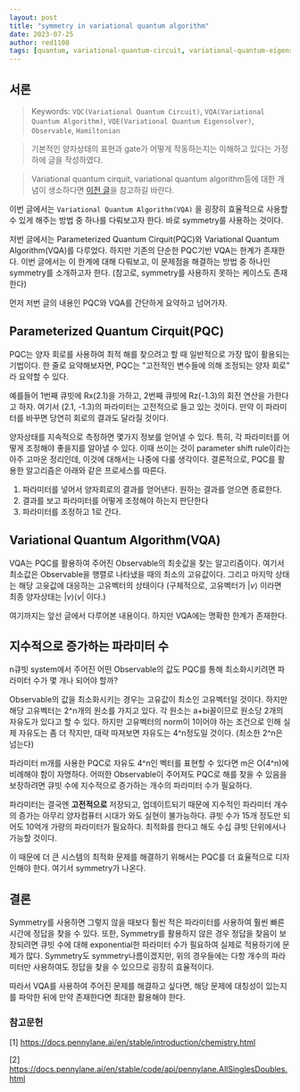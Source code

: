 ```yaml
---
layout: post
title: "symmetry in variational quantum algorithm"
date: 2023-07-25
author: red1108
tags: [quantum, variational-quantum-circuit, variational-quantum-eigensolver, vqa, vqc, vqe]
---
```


## 서론

> Keywords: `VQC(Variational Quantum Circuit)`, `VQA(Variational Quantum Algorithm)`, `VQE(Variational Quantum Eigensolver)`, `Observable`, `Hamiltonian`

> 기본적인 양자상태의 표현과 gate가 어떻게 작동하는지는 이해하고 있다는 가정하에 글을 작성하였다.

> Variational quantum cirquit, variational quantum algorithm등에 대한 개념이 생소하다면 [이전 글](https://infossm.github.io/blog/2023/06/25/variational-algorithm/)을 참고하길 바란다. 

이번 글에서는 `Variational Quantum Algorithm(VQA)` 을 굉장히 효율적으로 사용할 수 있게 해주는 방법 중 하나를 다뤄보고자 한다. 바로 symmetry를 사용하는 것이다.

저번 글에서는 Parameterized Quantum Cirquit(PQC)와 Variational Quantum Algorithm(VQA)를 다루었다. 하지만 기존의 단순한 PQC기반 VQA는 한계가 존재한다. 이번 글에서는 이 한계에 대해 다뤄보고, 이 문제점을 해결하는 방법 중 하나인 symmetry를 소개하고자 한다. (참고로, symmetry를 사용하지 못하는 케이스도 존재한다)

먼저 저번 글의 내용인 PQC와 VQA를 간단하게 요약하고 넘어가자.

## Parameterized Quantum Cirquit(PQC)

 PQC는 양자 회로를 사용하여 최적 해를 찾으려고 할 때 일반적으로 가장 많이 활용되는 기법이다. 한 줄로 요약해보자면, PQC는 "고전적인 변수들에 의해 조정되는 양자 회로" 라 요약할 수 있다.

 예를들어 1번째 큐빗에 Rx(2.1)을 가하고,  2번째 큐빗에 Rz(-1.3)의 회전 연산을 가한다고 하자. 여기서 (2.1, -1.3)의 파라미터는 고전적으로 들고 있는 것이다. 만약 이 파라미터를 바꾸면 당연히 회로의 결과도 달라질 것이다.

 양자상태를 지속적으로 측정하면 몇가지 정보를 얻어낼 수 있다. 특히, 각 파라미터를 어떻게 조정해야 좋을지를 알아낼 수 있다.  이때 쓰이는 것이 parameter shift rule이라는 아주 고마운 정리인데, 이것에 대해서는 나중에 다룰 생각이다. 결론적으로, PQC를 활용한 알고리즘은 아래와 같은 프로세스를 따른다.
 
 1. 파라미터를 넣어서 양자회로의 결과를 얻어낸다. 원하는 결과를 얻으면 종료한다.
 2. 결과를 보고 파라미터를 어떻게 조정해야 하는지 판단한다
 3. 파라미터를 조정하고 1로 간다.

## Variational Quantum Algorithm(VQA)

VQA는 PQC를 활용하여 주어진 Observable의 최솟값을 찾는 알고리즘이다. 여기서 최소값은 Observable을 행렬로 나타냈을 때의 최소의 고유값이다. 그리고 마지막 상태는 해당 고윳값에 대응하는 고유벡터의 상태이다 (구체적으로, 고유벡터가 $|v\rangle$ 이라면 최종 양자상태는 $|v\rangle\langle v|$ 이다.)

여기까지는 앞선 글에서 다루어본 내용이다. 하지만 VQA에는 명확한 한계가 존재한다.

## 지수적으로 증가하는 파라미터 수

n큐빗 system에서 주어진 어떤 Observable의 값도 PQC를 통해 최소화시키려면 파라미터 수가 몇 개나 되어야 할까?

Observable의 값을 최소화시키는 경우는 고유값이 최소인 고유벡터일 것이다. 하지만 해당 고유벡터는 2^n개의 원소를 가지고 있다.
각 원소는 a+bi꼴이므로 원소당 2개의 자유도가 있다고 할 수 있다. 하지만 고유벡터의 norm이 1이어야 하는 조건으로 인해 실제 자유도는 좀 더 작지만, 대략 따져보면 자유도는 4^n정도일 것이다. (최소한 2^n은 넘는다)

파라미터 m개를 사용한 PQC로 자유도 4^n인 벡터를 표현할 수 있다면 m은 O(4^n)에 비례해야 함이 자명하다.
어떠한 Observable이 주어져도 PQC로 해를 찾을 수 있음을 보장하려면 큐빗 수에 지수적으로 증가하는 개수의 파라미터 수가 필요하다.

파라미터는 결국엔 **고전적으로** 저장되고, 업데이트되기 때문에 지수적인 파라미터 개수의 증가는 아무리 양자컴퓨터 시대가 와도 실현이 불가능하다. 큐빗 수가 15개 정도만 되어도 10억개 가량의 파라미터가 필요하다. 최적화를 한다고 해도 수십 큐빗 단위에서나 가능할 것이다.

이 때문에 더 큰 시스템의 최적화 문제를 해결하기 위해서는 PQC를 더 효율적으로 디자인해야 한다. 여기서 symmetry가 나온다.

## 결론

Symmetry를 사용하면 그렇지 않을 때보다 훨씬 적은 파라미터를 사용하여 훨씬 빠른 시간에 정답을 찾을 수 있다. 또한, Symmetry를 활용하지 않은 경우 정답을 찾음이 보장되려면 큐빗 수에 대해 exponential한 파라미터 수가 필요하여 실제로 적용하기에 문제가 많다. Symmetry도 symmetry나름이겠지만, 위의 경우들에는 다항 개수의 파라미터만 사용하여도 정답을 찾을 수 있으므로 굉장히 효율적이다.

따라서 VQA를 사용하여 주어진 문제를 해결하고 싶다면, 해당 문제에 대칭성이 있는지를 파악한 뒤에 만약 존재한다면 최대한 활용해야 한다.

### 참고문헌

[1] https://docs.pennylane.ai/en/stable/introduction/chemistry.html

[2] https://docs.pennylane.ai/en/stable/code/api/pennylane.AllSinglesDoubles.html